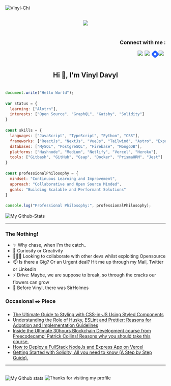 <p align="left"> <img src="https://komarev.com/ghpvc/?username=Vinyl-Davyl" alt="Vinyl-Chi" /> </p>

<p align="center">
<br><img src="https://github.com/chiraag-kakar/chiraag-kakar/blob/master/hadder.gif" width="280px"><br><br>
</p>
<h3 align="right"> Connect with me :</h3>
<a href="https://www.linkedin.com/in/david-okononfua-a88a1a1a8/">
  <img align="right" width="22px" src="https://upload.wikimedia.org/wikipedia/commons/thumb/e/e9/Linkedin_icon.svg/256px-Linkedin_icon.svg.png"/>
</a>
<a href="https://vinyldavyl.hashnode.dev">
  <img align="right" src="https://github.com/dephraiim/hacknode/blob/345ccd76108f9cc43430e606ee7dcf3030646dbe/assets/hashnode.png" width="22px">
</a>
<a href="https://www.instagram.com/vinyl_davyl/">
  <img alt="" align="right" width="22px" src="https://cdn.jsdelivr.net/npm/simple-icons@v3/icons/instagram.svg"/>
</a>
<a href="https://twitter.com/Vinylchi">
  <img align="right" width="22px" src="https://upload.wikimedia.org/wikipedia/sco/9/9f/Twitter_bird_logo_2012.svg"/>
</a>
<a href="https://wa.me/2349122307761">
  <img align="right" width="22px" src="https://cdn.jsdelivr.net/npm/simple-icons@v3/icons/whatsapp.svg"/>
</a>
<br/>
<br/>
<h2 align="center">Hi 👋, I'm Vinyl Davyl</h1>

```js

document.write("Hello World");

var status = {
  learning: ["Alotrn"],
  interests: ["Open Source", "GraphQL", "Gatsby", "Solidity"]
}

const skills = {
  languages: ["JavaScript", "TypeScript", "Python", "CSS"],
  frameworks: ["ReactJs", "NextJs", "VueJs", "Tailwind", "Astro", "ExpressJs", "NodeJs"],
  databases: ["MySQL", "PostgreSQL", "Firebase", "MongoDB"],
  platforms: ["Hashnode", "Medium", "Netlify", "Vercel", "Heroku"],
  tools: ["Gitbash", "GitHub", "Gsap", "Docker", "PrismaORM", "Jest"]
}

const professionalPhilosophy = {
  mindset: "Continuous Learning and Improvement",
  approach: "Collaborative and Open Source Minded",
  goals: "Building Scalable and Performant Solutions"
}

console.log("Professional Philosophy:", professionalPhilosophy);
```

 <img alt="My Github-Stats" align="center" border-radius="40px" width="800px" height="200px" src="https://github-readme-stats.vercel.app/api?username=Vinyl-Davyl&count_private=true&show_icons=true&hide_border=true&theme=react" href="https://github.com/Vinyl-Davyl"/>
<!--<a href="https://github.com/Vinyl-Davyl">
    <img src="https://github-stats-alpha.vercel.app/api?username=Vinyl-Davyl&cc=22272e&tc=37BCF6&ic=fff&bc=0000">
</a>-->

---

### The Nothing!

-  ✨ Why chase, when I'm the catch..
-  🎍 Curiosity or Creativity
-  👨🏽‍🍳 Looking to collaborate with other devs whilst exploiting Opensource
-  📫 Is there a Gig? Or an Urgent deal? Hit me up through my Mail, Twitter or Linkedin
-  ⚡ Drive: Maybe, we are suppose to break, so through the cracks our flowers can grow
- 💬  Before Vinyl, there was SirHolmes
  
### Occasional ✒️ Piece

<!-- BLOG-POST-LIST:START -->
- [The Ultimate Guide to Styling with CSS-in-JS Using Styled Components](https://vinyldavyl.hashnode.dev/the-ultimate-guide-to-styling-with-css-in-js-using-styled-components)
- [Understanding the Role of Husky, ESLint and Prettier: Reasons for Adoption and Implementation Guidelines](https://vinyldavyl.hashnode.dev/understanding-the-role-of-husky-eslint-and-prettier-reasons-for-adoption-and-implementation-guidelines)
- [Inside the Ultimate 30hours Blockchain Development course from Freecodecamp’ Patrick Collins! Reasons why you should take this course.](https://vinyldavyl.hashnode.dev/inside-the-ultimate-30hours-blockchain-development-course-from-freecodecamp-patrick-collins-reasons-why-you-should-take-this-course)
- [How to Deploy a FullStack NodeJs and Express App on Vercel](https://vinyldavyl.hashnode.dev/how-to-deploy-a-fullstack-nodejs-and-express-app-on-vercel)
- [Getting Started with Solidity, All you need to know &lpar;A Step by Step Guide&rpar;.](https://vinyldavyl.hashnode.dev/getting-started-with-solidity-all-you-need-to-know-a-step-by-step-guide)
<!-- BLOG-POST-LIST:END -->
---
<br/>

<!----## [![@VinylDavyl's Holopin board](https://holopin.io/api/user/board?user=vinyldavyl01)](https://holopin.io/@vinyldavyl01) -->
<!----## 🏆Coming Soon GitHub Trophies / Top Language stats / Spotify ---->
<!----## Soon ![](https://github-profile-trophy.vercel.app/?username=Vinyl-Davyl&theme=dark&no-frame=false&no-bg=false&margin-w=4) -->
<!---- ## Soon ![Top Langs](https://github-readme-stats.vercel.app/api/top-langs/?username=Vinyl-Davyl&layout=compact&theme=radical)](https://github.com/Vinyl-Davyl/github-readme-stats) -->
<!-- **🎧 My recently played** [![Spotify recently played](https://spotify-recently-played-readme.vercel.app/api?user=60c4w28s5vmzo03qrlssmief6&count=3)](https://open.spotify.com/user/k2sogigjc6sw1j7yxzzr3b78u) [![Spotify recently played](https://spotify-recently-played-readme.vercel.app/api?user=k2sogigjc6sw1j7yxzzr3b78u&count=3)](https://open.spotify.com/user/k2sogigjc6sw1j7yxzzr3b78u)-->
<img alt="My Github stats" align="center" border-radius="40px" width="800px" height="200px" src="https://github-readme-streak-stats.herokuapp.com/?user=Vinyl-Davyl&layout=compact" alt="Vinyl-Davyl"/>
<img height="120" alt="Thanks for visiting my profile" width="100%" src="https://github.com/dibyendu415/dibyendu415/blob/master/marquee.svg" />
